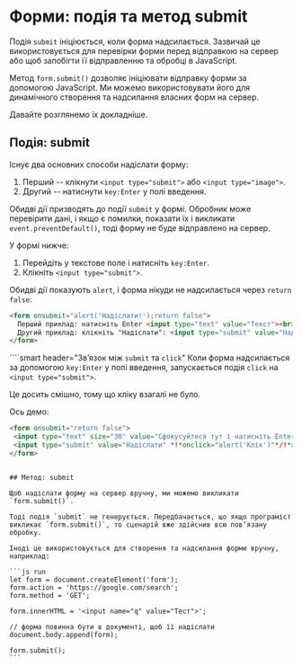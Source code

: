 # Форми: подія та метод submit

Подія `submit` ініціюється, коли форма надсилається. Зазвичай це використовується для перевірки форми перед відправкою на сервер або щоб запобігти її відправленню та обробці в JavaScript.

Метод `form.submit()` дозволяє ініціювати відправку форми за допомогою JavaScript. Ми можемо використовувати його для динамічного створення та надсилання власних форм на сервер.

Давайте розглянемо їх докладніше.

## Подія: submit

Існує два основних способи надіслати форму:

1. Перший -- клікнути `<input type="submit">` або `<input type="image">`.
2. Другий -- натиснути `key:Enter` у полі введення.

Обидві дії призводять до події `submit` у формі. Обробник може перевірити дані, і якщо є помилки, показати їх і викликати `event.preventDefault()`, тоді форму не буде відправлено на сервер.

У формі нижче:
1. Перейдіть у текстове поле і натисніть `key:Enter`.
2. Клікніть `<input type="submit">`.

Обидві дії показують `alert`, і форма нікуди не надсилається через `return false`:

```html autorun height=60 no-beautify
<form onsubmit="alert('Надіслати!');return false">
  Перший приклад: натисніть Enter <input type="text" value="Текст"><br>
  Другий приклад: клікніть "Надіслати": <input type="submit" value="Надіслати">
</form>
```

````smart header="Зв’язок між `submit` та `click`"
Коли форма надсилається за допомогою `key:Enter` у полі введення, запускається подія `click` на `<input type="submit">`.

Це досить смішно, тому що кліку взагалі не було.

Ось демо:
```html autorun height=60
<form onsubmit="return false">
 <input type="text" size="30" value="Сфокусуйтеся тут і натисніть Enter">
 <input type="submit" value="Надіслати" *!*onclick="alert('Клік')"*/!*>
</form>
```

````

## Метод: submit

Щоб надіслати форму на сервер вручну, ми можемо викликати `form.submit()`.

Тоді подія `submit` не генерується. Передбачається, що якщо програміст викликає `form.submit()`, то сценарій вже здійснив всю пов’язану обробку.

Іноді це використовується для створення та надсилання форми вручну, наприклад:

```js run
let form = document.createElement('form');
form.action = 'https://google.com/search';
form.method = 'GET';

form.innerHTML = '<input name="q" value="Тест">';

// форма повинна бути в документі, щоб її надіслати
document.body.append(form);

form.submit();
```
